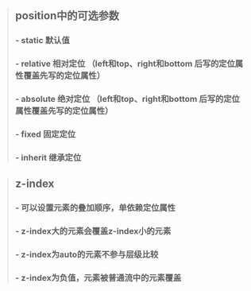 >## position中的可选参数
>### - static   默认值
>### - relative  相对定位 （left和top、right和bottom  后写的定位属性覆盖先写的定位属性）
>### - absolute  绝对定位 （left和top、right和bottom  后写的定位属性覆盖先写的定位属性）
>### - fixed      固定定位
>### - inherit   继承定位


>## z-index
>### - 可以设置元素的叠加顺序，单依赖定位属性
>### - z-index大的元素会覆盖z-index小的元素
>### - z-index为auto的元素不参与层级比较
>### - z-index为负值，元素被普通流中的元素覆盖